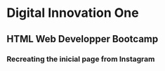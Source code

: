 # Digital Innovation One
## HTML Web Developper Bootcamp
### Recreating the inicial page from Instagram
